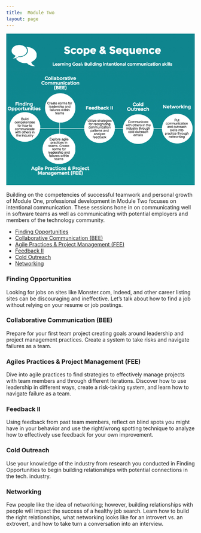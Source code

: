 ```yaml
---
title:  Module Two
layout: page
---
```


![Mod 2 Scope & Sequence](../images/Mod%202%20Scope%20%26%20Sequence.png)

Building on the competencies of successful teamwork and personal growth of Module One, professional development in Module Two focuses on intentional communication. These sessions hone in on communicating well in software teams as well as communicating with potential employers and members of the technology community.

* [Finding Opportunities](finding_opportunities.md)
* [Collaborative Communication (BEE)](collaborative_communication.md)
* [Agile Practices & Project Management (FEE)](https://github.com/turingschool/professional_skills/blob/master/module_two/agile_practices_project_management.md)
* [Feedback II]()
* [Cold Outreach](cold_outreach.md)
* [Networking](networking.md)

### Finding Opportunities
Looking for jobs on sites like Monster.com, Indeed, and other career listing sites can be discouraging and ineffective. Let’s talk about how to find a job without relying on your resume or job postings.

### Collaborative Communication (BEE)
Prepare for your first team project creating goals around leadership and project management practices. Create a system to take risks and navigate failures as a team.

### Agiles Practices & Project Management (FEE)
Dive into agile practices to find strategies to effectively manage projects with team members and through different iterations. Discover how to use leadership in different ways, create a risk-taking system, and learn how to navigate failure as a team.

### Feedback II
Using feedback from past team members, reflect on blind spots you might have in your behavior and use the right/wrong spotting technique to analyze how to effectively use feedback for your own improvement.

### Cold Outreach
Use your knowledge of the industry from research you conducted in Finding Opportunities to begin building relationships with potential connections in the tech. industry.

### Networking
Few people like the idea of networking; however, building relationships with people will impact the success of a healthy job search. Learn how to build the right relationships, what networking looks like for an introvert vs. an extrovert, and how to take turn a conversation into an interview.
